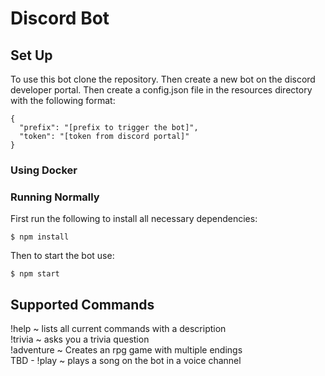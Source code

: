 # Discord Bot
## Set Up
To use this bot clone the repository. Then create a new bot on the discord developer portal. Then create a config.json file in the resources directory with the following format:
```
{
  "prefix": "[prefix to trigger the bot]",
  "token": "[token from discord portal]"
}
```
### Using Docker

### Running Normally
First run the following to install all necessary dependencies:
```
$ npm install
``` 
Then to start the bot use:
```
$ npm start
```
## Supported Commands
!help ~ lists all current commands with a description <br>
!trivia ~ asks you a trivia question <br>
!adventure ~ Creates an rpg game with multiple endings <br>
TBD - !play ~ plays a song on the bot in a voice channel
